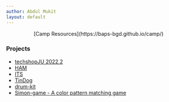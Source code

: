 ```yaml
---
author: Abdul Mukit
layout: default
---
```



<p align="center">
  [Camp Resources](https://baps-bgd.github.io/camp/)
  
  ### Projects
  
  - [techshopJU 2022.2](https://abdulmukit98.github.io/techshopJU-2022.2/)
  - [HAM](https://abdulmukit98.github.io/HAM/)
  - [ITS](https://www.youtube.com/watch?v=DUq6b6mLZ5o)
  - [TinDog](https://abdulmukit98.github.io/tindog/)
  - [drum-kit](https://abdulmukit98.github.io/drum-kit/)
  - [Simon-game - A color pattern matching game](https://abdulmukit98.github.io/simon-game/)
  
  <br><br><br><br>
</p>
